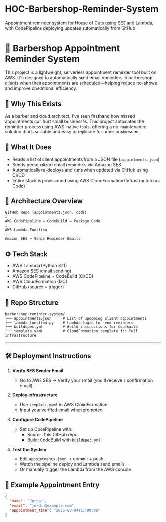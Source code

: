 # HOC-Barbershop-Reminder-System
Appointment reminder system for House of Cuts using SES and Lambda, with CodePipeline deploying updates automatically from GitHub
# 💈 Barbershop Appointment Reminder System

This project is a lightweight, serverless appointment reminder tool built on AWS. It's designed to automatically send email reminders to barbershop clients when their appointments are scheduled—helping reduce no-shows and improve operational efficiency.

## 🧠 Why This Exists

As a barber and cloud architect, I’ve seen firsthand how missed appointments can hurt small businesses. This project automates the reminder process using AWS-native tools, offering a no-maintenance solution that’s scalable and easy to replicate for other businesses.

## 🔧 What It Does
- Reads a list of client appointments from a JSON file (`appointments.json`)
- Sends personalized email reminders via Amazon SES
- Automatically re-deploys and runs when updated via GitHub using CI/CD
- Entire stack is provisioned using AWS CloudFormation (Infrastructure as Code)

## 🚀 Architecture Overview
```
GitHub Repo (appointments.json, code)
↓
AWS CodePipeline → CodeBuild → Package Code
↓
AWS Lambda Function
↓
Amazon SES → Sends Reminder Emails
```
## ⚙️ Tech Stack
- AWS Lambda (Python 3.11)
- Amazon SES (email sending)
- AWS CodePipeline + CodeBuild (CI/CD)
- AWS CloudFormation (IaC)
- GitHub (source + trigger)

## 📂 Repo Structure
```
barbershop-reminder-system/
├── appointments.json     # List of upcoming client appointments
├── lambda_function.py    # Lambda logic to send reminders
├── buildspec.yml         # Build instructions for CodeBuild
└── template.yaml         # CloudFormation template for full infrastructure
```
---
## 🛠️ Deployment Instructions

1. **Verify SES Sender Email**
   - Go to AWS SES → Verify your email (you'll receive a confirmation email)

2. **Deploy Infrastructure**
   - Use `template.yaml` in AWS CloudFormation
   - Input your verified email when prompted

3. **Configure CodePipeline**
   - Set up CodePipeline with:
     - Source: this GitHub repo
     - Build: CodeBuild with `buildspec.yml`

4. **Test the System**
   - Edit `appointments.json` → commit + push
   - Watch the pipeline deploy and Lambda send emails
   - Or manually trigger the Lambda from the AWS console

## 🧪 Example Appointment Entry

```json
{
  "name": "Jordan",
  "email": "jordan@example.com",
  "appointment_time": "2025-08-04T15:00:00"
}
